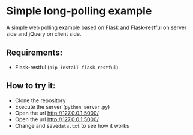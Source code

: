 Simple long-polling example
=============================

A simple web polling example based on Flask and Flask-restful on server side and jQuery on client side.


Requirements:
--------------

- Flask-restful (``pip install flask-restful``).


How to try it:
----------------

- Clone the repository
- Execute the server (``python server.py``)
- Open the url <http://127.0.0.1:5000/>
- Open the url <http://127.0.0.1:5000/>
- Change and save``data.txt`` to see how it works
